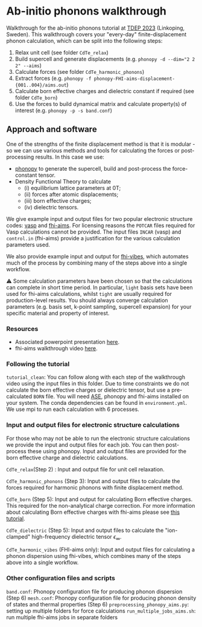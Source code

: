 # Ab-initio phonons walkthrough

Walkthrough for the ab-initio phonons tutorial at [TDEP 2023](https://liu.se/en/research/tdep2023) (Linkoping, Sweden). This walkthrough covers your "every-day" finite-displacement phonon calculation, which can be split into the following steps:

1. Relax unit cell (see folder `CdTe_relax`)
2. Build supercell and generate displacements (e.g. `phonopy -d --dim="2 2 2" --aims`)
3. Calculate forces (see folder `CdTe_harmonic_phonons`)
4. Extract forces (e.g. `phonopy -f phonopy-FHI-aims-displacement-{001..004}/aims.out`)
5. Calculate born effective charges and dielectric constant if required (see folder `CdTe_born`)
6. Use the forces to build dynamical matrix and calculate property(s) of interest (e.g. `phonopy -p -s band.conf`)

## Approach and software

One of the strengths of the finite displacement method is that it is modular - so we can use various methods and tools for calculating the forces or post-processing results. In this case we use:

- [phonopy](https://phonopy.github.io/phonopy/) to generate the supercell, build and post-process the force-constant tensor.
- Density Functional Theory to calculate
  - (i) equilibrium lattice parameters at 0T;
  - (ii) forces after atomic displacements;
  - (iii) born effective charges;
  - (iv) dielectric tensors.

We give example input and output files for two popular electronic structure codes: [vasp](https://www.vasp.at/) and [fhi-aims](https://fhi-aims.org/). For licensing reasons the `POTCAR` files required for Vasp calculations cannot be provided. The input files `INCAR` (vasp) and `control.in` (fhi-aims) provide a justification for the various calculation parameters used. 

We also provide example input and output for [fhi-vibes](https://vibes-developers.gitlab.io/vibes/), which automates much of the process by combining many of the steps above into a single workflow. 

⚠️ Some calculation parameters have been chosen so that the calculations can complete in short time period. In particular, `light` basis sets have been used for fhi-aims calculations, whilst `tight` are usually required for production-level results. You should always converge calculation parameters (e.g. basis set, k-point sampling, supercell expansion) for your specific material and property of interest.

### Resources

- Associated powerpoint presentation [here]().
- fhi-aims walkthrough video [here]().

### Following the tutorial

`tutorial_clean`: You can follow along with each step of the walkthrough video using the input files in this folder. Due to time constraints we do not calculate the born effective charges or dielectric tensor, but use a pre-calculated `BORN` file. You will need [ASE](https://wiki.fysik.dtu.dk/ase/), phonopy and fhi-aims installed on your system. The conda dependencies can be found in `environment.yml`. We use mpi to run each calculation with 6 processes.

### Input and output files for electronic structure calculations

For those who may not be able to run the electronic structure calculations we provide the input and output files for each job. You can then post-process these using phonopy. Input and output files are provided for the born effective charge and dielectric calculations.

`CdTe_relax`(Step 2) : Input and output file for unit cell relaxation.

`CdTe_harmonic_phonons` (Step 3): Input and output files to calculate the forces required for harmonic phonons with finite displacement method.

`CdTe_born` (Step 5): Input and output for calculating Born effective charges. This required for the non-analytical charge correction. For more information about calculating Born effective charges with fhi-aims please see [this tutorial](https://fhi-aims-club.gitlab.io/tutorials/phonons-with-fhi-vibes/phonons/5_BEC/exercise-5/).

`CdTe_dielectric` (Step 5): Input and output files to calculate the "ion-clamped" high-frequency dielectric tensor	$\epsilon_\infty$.

`CdTe_harmonic_vibes` (FHI-aims only): Input and output files for calculating a phonon dispersion using fhi-vibes, which combines many of the steps above into a single workflow.

### Other configuration files and scripts 

`band.conf`: Phonopy configuration file for producing phonon dispersion (Step 6)
`mesh.conf`: Phonopy configuration file for producing phonon density of states and thermal properties (Step 6)
`preprocessing_phonopy_aims.py`: setting up multiple folders for force calculations
`run_multiple_jobs_aims.sh`: run multiple fhi-aims jobs in separate folders
